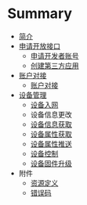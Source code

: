 # Summary

* [简介](README.md)
* [申请开放接口](apply_for_open_api.md)
   * [申请开发者账号](申请开发者账号.md)
   * [创建第三方应用](创建第三方应用.md)
* [账户对接](account_manage.md)
   * [账户对接](account_transf.md)
* [设备管理](device_manage.md)
   * [设备入网](设备入网.md)
   * 设备信息更改
   * [设备信息获取](she_bei_xin_xi_huo_qu.md)
   * [设备属性获取](she_bei_shu_xing_huo_qu.md)
   * [设备属性推送](设备属性上报.md)
   * [设备控制](设备控制.md)
   * [设备固件升级](设备固件升级.md)
* 附件
   * [资源定义](resource_definition.md)
   * [错误码](error_code.md)

